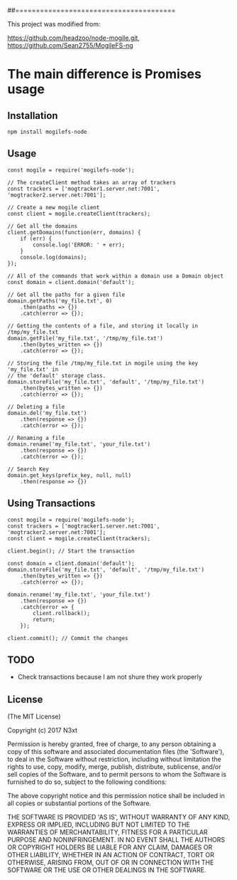 


##=======================================

This project was modified from:

https://github.com/headzoo/node-mogile.git,
https://github.com/Sean2755/MogileFS-ng

The main difference is Promises usage 
===========================================

## Installation

	npm install mogilefs-node

## Usage
	
	const mogile = require('mogilefs-node');
	
	// The createClient method takes an array of trackers
	const trackers = ['mogtracker1.server.net:7001', 'mogtracker2.server.net:7001'];
	
	// Create a new mogile client
	const client = mogile.createClient(trackers);
	
	// Get all the domains
	client.getDomains(function(err, domains) {
		if (err) {
			console.log('ERROR: ' + err);
		}
		console.log(domains);
	});
	
	// All of the commands that work within a domain use a Domain object
	const domain = client.domain('default');
	
	// Get all the paths for a given file
	domain.getPaths('my_file.txt', 0)
		.then(paths => {})
		.catch(error => {});
	
	// Getting the contents of a file, and storing it locally in /tmp/my_file.txt
	domain.getFile('my_file.txt', '/tmp/my_file.txt')
		.then(bytes_written => {})
		.catch(error => {});
	
	// Storing the file /tmp/my_file.txt in mogile using the key 'my_file.txt' in
	// the 'default' storage class.
	domain.storeFile('my_file.txt', 'default', '/tmp/my_file.txt')
		.then(bytes_written => {})
		.catch(error => {});
	
	// Deleting a file
	domain.del('my_file.txt')
		.then(response => {})
		.catch(error => {});
	
	// Renaming a file
	domain.rename('my_file.txt', 'your_file.txt')
		.then(response => {})
		.catch(error => {});

	// Search Key 
	domain.get_keys(prefix_key, null, null)
		.then(response => {})

## Using Transactions

	const mogile = require('mogilefs-node');
	const trackers = ['mogtracker1.server.net:7001', 'mogtracker2.server.net:7001'];
	const client = mogile.createClient(trackers);
	
	client.begin(); // Start the transaction
	
	const domain = client.domain('default');
	domain.storeFile('my_file.txt', 'default', '/tmp/my_file.txt')
		.then(bytes_written => {})
		.catch(error => {});
	
	domain.rename('my_file.txt', 'your_file.txt')
		.then(response => {})
		.catch(error => {
			client.rollback();
			return;
		});
	
	client.commit(); // Commit the changes
	
## TODO

* Check transactions because I am not shure they work properly


## License

(The MIT License)

Copyright (c) 2017 N3xt 

Permission is hereby granted, free of charge, to any person obtaining a copy of this software and associated documentation files (the 'Software'), to deal in the Software without restriction, including without limitation the rights to use, copy, modify, merge, publish, distribute, sublicense, and/or sell copies of the Software, and to permit persons to whom the Software is furnished to do so, subject to the following conditions:

The above copyright notice and this permission notice shall be included in all copies or substantial portions of the Software.

THE SOFTWARE IS PROVIDED 'AS IS', WITHOUT WARRANTY OF ANY KIND, EXPRESS OR IMPLIED, INCLUDING BUT NOT LIMITED TO THE WARRANTIES OF MERCHANTABILITY, FITNESS FOR A PARTICULAR PURPOSE AND NONINFRINGEMENT. IN NO EVENT SHALL THE AUTHORS OR COPYRIGHT HOLDERS BE LIABLE FOR ANY CLAIM, DAMAGES OR OTHER LIABILITY, WHETHER IN AN ACTION OF CONTRACT, TORT OR OTHERWISE, ARISING FROM, OUT OF OR IN CONNECTION WITH THE SOFTWARE OR THE USE OR OTHER DEALINGS IN THE SOFTWARE.
